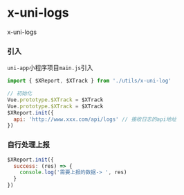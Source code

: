 # x-uni-logs
x-uni-logs

### 引入

`uni-app`小程序项目`main.js`引入
```js
import { $XReport, $XTrack } from './utils/x-uni-log'

// 初始化
Vue.prototype.$XTrack = $XTrack
Vue.prototype.$XTrack = $XTrack
$XReport.init({
  api: 'http://www.xxx.com/api/logs' // 接收日志的api地址
})
```

### 自行处理上报
```js
$XReport.init({
  success: (res) => {
    console.log('需要上报的数据-> ', res)
  }
})
```